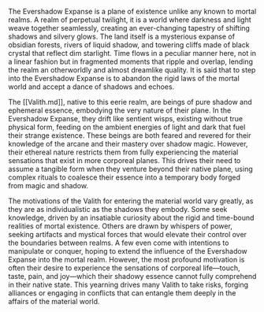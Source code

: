 The Evershadow Expanse is a plane of existence unlike any known to mortal realms. A realm of perpetual twilight, it is a world where darkness and light weave together seamlessly, creating an ever-changing tapestry of shifting shadows and silvery glows. The land itself is a mysterious expanse of obsidian forests, rivers of liquid shadow, and towering cliffs made of black crystal that reflect dim starlight. Time flows in a peculiar manner here, not in a linear fashion but in fragmented moments that ripple and overlap, lending the realm an otherworldly and almost dreamlike quality. It is said that to step into the Evershadow Expanse is to abandon the rigid laws of the mortal world and accept a dance of shadows and echoes.

The [[Valith.md]], native to this eerie realm, are beings of pure shadow and ephemeral essence, embodying the very nature of their plane. In the Evershadow Expanse, they drift like sentient wisps, existing without true physical form, feeding on the ambient energies of light and dark that fuel their strange existence. These beings are both feared and revered for their knowledge of the arcane and their mastery over shadow magic. However, their ethereal nature restricts them from fully experiencing the material sensations that exist in more corporeal planes. This drives their need to assume a tangible form when they venture beyond their native plane, using complex rituals to coalesce their essence into a temporary body forged from magic and shadow.

The motivations of the Valith for entering the material world vary greatly, as they are as individualistic as the shadows they embody. Some seek knowledge, driven by an insatiable curiosity about the rigid and time-bound realities of mortal existence. Others are drawn by whispers of power, seeking artifacts and mystical forces that would elevate their control over the boundaries between realms. A few even come with intentions to manipulate or conquer, hoping to extend the influence of the Evershadow Expanse into the mortal realm. However, the most profound motivation is often their desire to experience the sensations of corporeal life—touch, taste, pain, and joy—which their shadowy essence cannot fully comprehend in their native state. This yearning drives many Valith to take risks, forging alliances or engaging in conflicts that can entangle them deeply in the affairs of the material world.
